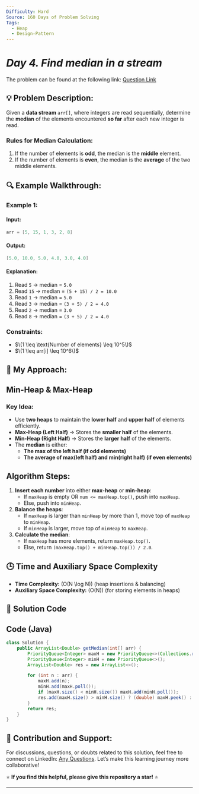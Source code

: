 ```yaml
---
Difficulty: Hard
Source: 160 Days of Problem Solving
Tags:
  - Heap
  - Design-Pattern
---
```


#  _Day 4. Find median in a stream_ 

The problem can be found at the following link: [Question Link](https://www.geeksforgeeks.org/batch/gfg-160-problems/track/heap-gfg-160/problem/find-median-in-a-stream-1587115620)

## 💡 **Problem Description:**

Given a **data stream** `arr[]`, where integers are read sequentially, determine the **median** of the elements encountered **so far** after each new integer is read.

### **Rules for Median Calculation:**

1. If the number of elements is **odd**, the median is the **middle** element.
2. If the number of elements is **even**, the median is the **average** of the two middle elements.

## 🔍 **Example Walkthrough:**

### **Example 1:**

#### **Input:**

```cpp
arr = [5, 15, 1, 3, 2, 8]
```

#### **Output:**

```cpp
[5.0, 10.0, 5.0, 4.0, 3.0, 4.0]
```

#### **Explanation:**

1. Read `5` → median = `5.0`
2. Read `15` → median = `(5 + 15) / 2 = 10.0`
3. Read `1` → median = `5.0`
4. Read `3` → median = `(3 + 5) / 2 = 4.0`
5. Read `2` → median = `3.0`
6. Read `8` → median = `(3 + 5) / 2 = 4.0`

### **Constraints:**

- $\(1 \leq \text{Number of elements} \leq 10^5\)$
- $\(1 \leq arr[i] \leq 10^6\)$

## 🎯 **My Approach:**

## **Min-Heap & Max-Heap**

### **Key Idea:**

- Use **two heaps** to maintain the **lower half** and **upper half** of elements efficiently.
- **Max-Heap (Left Half)** → Stores the **smaller half** of the elements.
- **Min-Heap (Right Half)** → Stores the **larger half** of the elements.
- The **median** is either:
  - **The max of the left half (if odd elements)**
  - **The average of max(left half) and min(right half) (if even elements)**

## **Algorithm Steps:**

1. **Insert each number** into either **max-heap** or **min-heap**:
   - If `maxHeap` is empty OR `num <= maxHeap.top()`, push into `maxHeap`.
   - Else, push into `minHeap`.
2. **Balance the heaps**:
   - If `maxHeap` is larger than `minHeap` by more than 1, move top of `maxHeap` to `minHeap`.
   - If `minHeap` is larger, move top of `minHeap` to `maxHeap`.
3. **Calculate the median**:
   - If `maxHeap` has more elements, return `maxHeap.top()`.
   - Else, return `(maxHeap.top() + minHeap.top()) / 2.0`.

## 🕒 **Time and Auxiliary Space Complexity**

- **Time Complexity:** \(O(N \log N)\) (heap insertions & balancing)
- **Auxiliary Space Complexity:** \(O(N)\) (for storing elements in heaps)

## 📝 **Solution Code**
## **Code (Java)**

```java
class Solution {
    public ArrayList<Double> getMedian(int[] arr) {
        PriorityQueue<Integer> maxH = new PriorityQueue<>(Collections.reverseOrder());
        PriorityQueue<Integer> minH = new PriorityQueue<>();
        ArrayList<Double> res = new ArrayList<>();

        for (int n : arr) {
            maxH.add(n);
            minH.add(maxH.poll());
            if (maxH.size() < minH.size()) maxH.add(minH.poll());
            res.add(maxH.size() > minH.size() ? (double) maxH.peek() : (maxH.peek() + minH.peek()) / 2.0);
        }
        return res;
    }
}
```

## 🎯 **Contribution and Support:**

For discussions, questions, or doubts related to this solution, feel free to connect on LinkedIn: [Any Questions](https://www.linkedin.com/in/sanjana-yadav007). Let’s make this learning journey more collaborative!

⭐ **If you find this helpful, please give this repository a star!** ⭐

---

